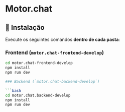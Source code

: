 # Motor.chat

## 🚀 Instalação

Execute os seguintes comandos **dentro de cada pasta**:

### Frontend (`motor.chat-frontend-develop`)

```bash
cd motor.chat-frontend-develop
npm install
npm run dev

### Backend (`motor.chat-backend-develop`)

```bash
cd motor.chat.backend-develop
npm install
npm run dev
